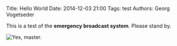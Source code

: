 Title: Hello World
Date: 2014-12-03 21:00
Tags: test
Authors: Georg Vogetseder

This is a test of the **emergency broadcast system**. Please stand by.

![Yes, master.]({filename}/images/mad-dog.jpg)
